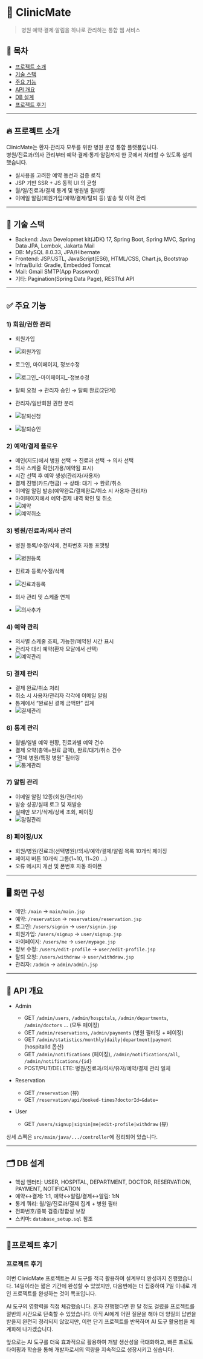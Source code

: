 # 🏥 ClinicMate
> 병원 예약·결제·알림을 하나로 관리하는 통합 웹 서비스

## 🔗 목차
- [프로젝트 소개](#-프로젝트-소개)
- [기술 스택](#-기술-스택)
- [주요 기능](#-주요-기능)
- [API 개요](#-api-개요)
- [DB 설계](#-db-설계)
- [프로젝트 후기](#-프로젝트-후기)

---

## 🔥 프로젝트 소개
ClinicMate는 환자·관리자 모두를 위한 병원 운영 통합 플랫폼입니다.  
병원/진료과/의사 관리부터 예약·결제·통계·알림까지 한 곳에서 처리할 수 있도록 설계했습니다.

- 실사용을 고려한 예약 동선과 검증 로직
- JSP 기반 SSR + JS 동적 UI 의 균형
- 월/일/진료과/결제 통계 및 병원별 필터링
- 이메일 알림(회원가입/예약/결제/탈퇴 등) 발송 및 이력 관리

---

## 🧰 기술 스택

- Backend: Java Developmet kit(JDK) 17, Spring Boot, Spring MVC, Spring Data JPA, Lombok, Jakarta Mail
- DB: MySQL 8.0.33, JPA/Hibernate
- Frontend: JSP/JSTL, JavaScript(ES6), HTML/CSS, Chart.js, Bootstrap
- Infra/Build: Gradle, Embedded Tomcat
- Mail: Gmail SMTP(App Password)
- 기타: Pagination(Spring Data Page), RESTful API

---

## ✅ 주요 기능

### 1) 회원/권한 관리
- 회원가입
- ![회원가입](https://github.com/user-attachments/assets/20817845-f1ed-4821-928c-d6045c11425c)

- 로그인, 마이페이지, 정보수정
- ![로그인_-마이페이지_-정보수정](https://github.com/user-attachments/assets/c0ddc98c-8f8d-4e18-9034-073a1e6771dc)

- 탈퇴 요청 → 관리자 승인 → 탈퇴 완료(2단계)
- 관리자/일반회원 권한 분리
- ![탈퇴신청](https://github.com/user-attachments/assets/4384f065-b44d-41b6-b78d-41efb0d46670)
- ![탈퇴승인](https://github.com/user-attachments/assets/161f58de-116d-4cef-ad19-9d99a964d6d7)



### 2) 예약/결제 플로우
- 메인(지도)에서 병원 선택 → 진료과 선택 → 의사 선택
- 의사 스케줄 확인(가용/예약됨 표시)
- 시간 선택 후 예약 생성(관리자/사용자)
- 결제 진행(카드/현금) → 상태: 대기 → 완료/취소
- 이메일 알림 발송(예약완료/결제완료/취소 시 사용자·관리자)
- 마이페이지에서 예약·결제 내역 확인 및 취소
- ![예약](https://github.com/user-attachments/assets/36f57f7f-966f-4f00-bd69-c0a9fc55a6f3)
- ![예약취소](https://github.com/user-attachments/assets/dac730e7-f944-4708-80cd-6defdbcbdca9)

   
### 3) 병원/진료과/의사 관리
- 병원 등록/수정/삭제, 전화번호 자동 포맷팅
- ![병원등록](https://github.com/user-attachments/assets/3d645434-7c1d-4aa2-9a5b-666fa06c7703)

- 진료과 등록/수정/삭제
- ![진료과등록](https://github.com/user-attachments/assets/1fca8b8e-f9e2-4999-977c-7efb8c043541)

- 의사 관리 및 스케줄 연계
- ![의사추가](https://github.com/user-attachments/assets/525e465f-2109-44f7-be8f-0a66e02db5ac)


### 4) 예약 관리
- 의사별 스케줄 조회, 가능한/예약된 시간 표시
- 관리자 대리 예약(환자 모달에서 선택)
- ![예약관리](https://github.com/user-attachments/assets/1afd9f83-75f1-4100-9bf6-dc477a545517)


### 5) 결제 관리
- 결제 완료/취소 처리
- 취소 시 사용자/관리자 각각에 이메일 알림
- 통계에서 “완료된 결제 금액만” 집계
- ![결제관리](https://github.com/user-attachments/assets/45239ba9-ce79-48f9-8301-70c4e52bfd5d)


### 6) 통계 관리
- 월별/일별 예약 현황, 진료과별 예약 건수
- 결제 요약(총액=완료 금액), 완료/대기/취소 건수
- “전체 병원/특정 병원” 필터링
- ![통계관리](https://github.com/user-attachments/assets/41c2391d-cc67-4279-bce1-bc3632ec8d8a)


### 7) 알림 관리
- 이메일 알림 12종(회원/관리자)
- 발송 성공/실패 로그 및 재발송
- 실패만 보기/삭제/상세 조회, 페이징
- ![알림관리](https://github.com/user-attachments/assets/cfaf873d-b18d-4594-ae81-91ccc6898702)


### 8) 페이징/UX
- 회원/병원/진료과(선택병원)/의사/예약/결제/알림 목록 10개씩 페이징
- 페이지 버튼 10개씩 그룹(1~10, 11~20 …)
- 오류 메시지 개선 및 폰번호 자동 하이픈

---

## 🖥 화면 구성
- 메인: `/main` → `main/main.jsp`
- 예약: `/reservation` → `reservation/reservation.jsp`
- 로그인: `/users/signin` → `user/signin.jsp`
- 회원가입: `/users/signup` → `user/signup.jsp`
- 마이페이지: `/users/me` → `user/mypage.jsp`
- 정보 수정: `/users/edit-profile` → `user/edit-profile.jsp`
- 탈퇴 요청: `/users/withdraw` → `user/withdraw.jsp`
- 관리자: `/admin` → `admin/admin.jsp`

---

## 📡 API 개요
- Admin
  - GET `/admin/users`, `/admin/hospitals`, `/admin/departments`, `/admin/doctors` … (모두 페이징)
  - GET `/admin/reservations`, `/admin/payments` (병원 필터링 + 페이징)
  - GET `/admin/statistics/monthly|daily|department|payment` (hospitalId 옵션)
  - GET `/admin/notifications` (페이징), `/admin/notifications/all`, `/admin/notifications/{id}`
  - POST/PUT/DELETE: 병원/진료과/의사/유저/예약/결제 관리 일체

- Reservation
  - GET `/reservation` (뷰)
  - GET `/reservation/api/booked-times?doctorId=&date=`

- User
  - GET `/users/signup|signin|me|edit-profile|withdraw` (뷰)

상세 스펙은 `src/main/java/.../controller`에 정리되어 있습니다.

---

## 🗂 DB 설계
- 핵심 엔터티: USER, HOSPITAL, DEPARTMENT, DOCTOR, RESERVATION, PAYMENT, NOTIFICATION
- 예약↔결제: 1:1, 예약↔알림/결제↔알림: 1:N
- 통계 쿼리: 월/일/진료과/결제 집계 + 병원 필터
- 전화번호/중복 검증/정합성 보장
- 스키마: `database_setup.sql` 참조

---

## 💭프로젝트 후기
### 프로젝트 후기

이번 ClinicMate 프로젝트는 AI 도구를 적극 활용하여 설계부터 완성까지 진행했습니다. 14일이라는 짧은 기간에 완성할 수 있었지만, 다음번에는 더 집중하여 7일 이내로 개인 프로젝트를 완성하는 것이 목표입니다.

AI 도구의 영향력을 직접 체감했습니다. 혼자 진행했다면 한 달 정도 걸렸을 프로젝트를 절반의 시간으로 단축할 수 있었습니다. 아직 AI에게 어떤 질문을 해야 더 양질의 답변을 받을지 완전히 정리되지 않았지만, 이런 단기 프로젝트를 반복하며 AI 도구 활용법을 체계화해 나가겠습니다.

앞으로는 AI 도구를 더욱 효과적으로 활용하여 개발 생산성을 극대화하고, 빠른 프로토타이핑과 학습을 통해 개발자로서의 역량을 지속적으로 성장시키고 싶습니다.
